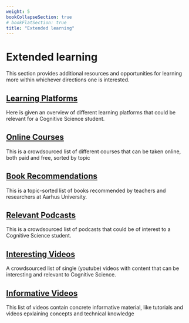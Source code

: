 ```yaml
---
weight: 5
bookCollapseSection: true
# bookFlatSection: true
title: "Extended learning"
---
```


# Extended learning
This section provides additional resources and opportunities for learning more within whichever directions one is interested.

## [Learning Platforms](platforms.md)
Here is given an overview of different learning platforms that could be relevant for a Cognitive Science student. 

## [Online Courses](online-courses.md)
This is a crowdsourced list of different courses that can be taken online, both paid and free, sorted by topic

## [Book Recommendations](books.md)
This is a topic-sorted list of books recommended by teachers and researchers at Aarhus University.

## [Relevant Podcasts](podcasts.md)
This is a crowdsourced list of podcasts that could be of interest to a Cognitive Science student.

## [Interesting Videos](video-talks.md)
A crowdsourced list of single (youtube) videos with content that can be interesting and relevant to Cognitive Science.

## [Informative Videos](video-tutorial.md)
This list of videos contain concrete informative material, like tutorials and videos epxlaining concepts and technical knowledge

